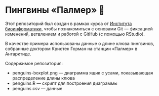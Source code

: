 # Пингвины «Палмер» 🐧

Этот репозиторий был создан в рамках курса от [Института биоинформатики](bioinf.me/education/stat),
чтобы познакомиться с основами Git — фиксацией изменений, ветвлением и работой с GitHub (с помощью RStudio).

В качестве примера использованы данные о длине клюва пингвинов,
собранные доктором Кристен Горман на станции «Палмер» в Антарктиде.

Содержимое репозитория:

- penguins-boxplot.png — диаграмма ящик с усами, показывающая распределение длины клюва
- penguins.R — скрипт для построения диаграммы
- penguins.csv — данные
